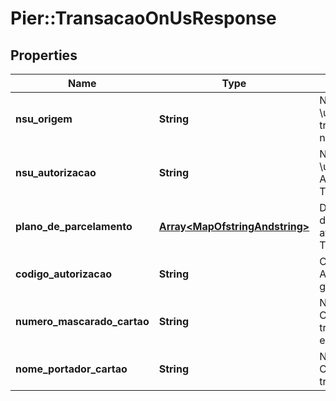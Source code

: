 # Pier::TransacaoOnUsResponse

## Properties
Name | Type | Description | Notes
------------ | ------------- | ------------- | -------------
**nsu_origem** | **String** | N\u00C3\u00BAmero Sequencial \u00C3\u009Anico que identifica a transa\u00C3\u00A7\u00C3\u00A3o no sistema que a originou. | [optional] 
**nsu_autorizacao** | **String** | N\u00C3\u00BAmero Sequencial \u00C3\u009Anico gerado pelo Autorizador a cada Transa\u00C3\u00A7\u00C3\u00A3o. | [optional] 
**plano_de_parcelamento** | [**Array&lt;MapOfstringAndstring&gt;**](MapOfstringAndstring.md) | Descri\u00C3\u00A7\u00C3\u00A3o do Plano de Parcelamento atribu\u00C3\u00ADdo a Transa\u00C3\u00A7\u00C3\u00A3o. | [optional] 
**codigo_autorizacao** | **String** | C\u00C3\u00B3digo de Autoriza\u00C3\u00A7\u00C3\u00A3o gerado pelo Autorizador. | [optional] 
**numero_mascarado_cartao** | **String** | N\u00C3\u00BAmero do Cart\u00C3\u00A3o que originou a transa\u00C3\u00A7\u00C3\u00A3o em formato mascarado. | [optional] 
**nome_portador_cartao** | **String** | Nome do Portador do Cart\u00C3\u00A3o que originou a transa\u00C3\u00A7\u00C3\u00A3o. | [optional] 



